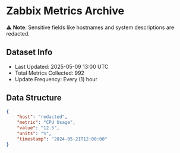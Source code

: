 # Zabbix Metrics Archive

⚠️ **Note**: Sensitive fields like hostnames and system descriptions are redacted.

## Dataset Info
- Last Updated: 2025-05-09 13:00 UTC
- Total Metrics Collected: 992
- Update Frequency: Every (1) hour

## Data Structure
```json
{
    "host": "redacted",
    "metric": "CPU Usage",
    "value": "12.5",
    "units": "%",
    "timestamp": "2024-05-21T12:00:00"
}
```
